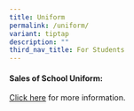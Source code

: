 ```yaml
---
title: Uniform
permalink: /uniform/
variant: tiptap
description: ""
third_nav_title: For Students
---
```

<h4>Sales of School Uniform:</h4>
<p><a href="/files/2025/SSU_EOY_Sales_Nov_2025.pdf" rel="noopener noreferrer nofollow" target="_blank">Click here</a> for
more information.</p>